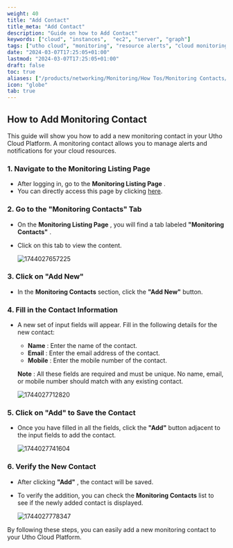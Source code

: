 ```yaml
---
weight: 40
title: "Add Contact"
title_meta: "Add Contact"
description: "Guide on how to Add Contact"
keywords: ["cloud", "instances",  "ec2", "server", "graph"]
tags: ["utho cloud", "monitoring", "resource alerts", "cloud monitoring", "alert contacts"]
date: "2024-03-07T17:25:05+01:00"
lastmod: "2024-03-07T17:25:05+01:00"
draft: false
toc: true
aliases: ["/products/networking/Monitoring/How Tos/Monitoring Contacts/Add Contact"]
icon: "globe"
tab: true
---
```




## **How to Add Monitoring Contact**

This guide will show you how to add a new monitoring contact in your Utho Cloud Platform. A monitoring contact allows you to manage alerts and notifications for your cloud resources.

### **1. Navigate to the Monitoring Listing Page**

* After logging in, go to the  **Monitoring Listing Page** .
* You can directly access this page by clicking [here](https://console.utho.com/monitoring "Monitoring Listing Page").

### **2. Go to the "Monitoring Contacts" Tab**

* On the  **Monitoring Listing Page** , you will find a tab labeled  **"Monitoring Contacts"** .
* Click on this tab to view the content.

  ![1744027657225](image/index/1744027657225.png)

### **3. Click on "Add New"**

* In the **Monitoring Contacts** section, click the **"Add New"** button.

### **4. Fill in the Contact Information**

* A new set of input fields will appear. Fill in the following details for the new contact:

  * **Name** : Enter the name of the contact.
  * **Email** : Enter the email address of the contact.
  * **Mobile** : Enter the mobile number of the contact.

  **Note** : All these fields are required and must be unique. No name, email, or mobile number should match with any existing contact.

  ![1744027712820](image/index/1744027712820.png)

### **5. Click on "Add" to Save the Contact**

* Once you have filled in all the fields, click the **"Add"** button adjacent to the input fields to add the contact.

  ![1744027741604](image/index/1744027741604.png)

### **6. Verify the New Contact**

* After clicking  **"Add"** , the contact will be saved.
* To verify the addition, you can check the **Monitoring Contacts** list to see if the newly added contact is displayed.

  ![1744027778347](image/index/1744027778347.png)

By following these steps, you can easily add a new monitoring contact to your Utho Cloud Platform.
